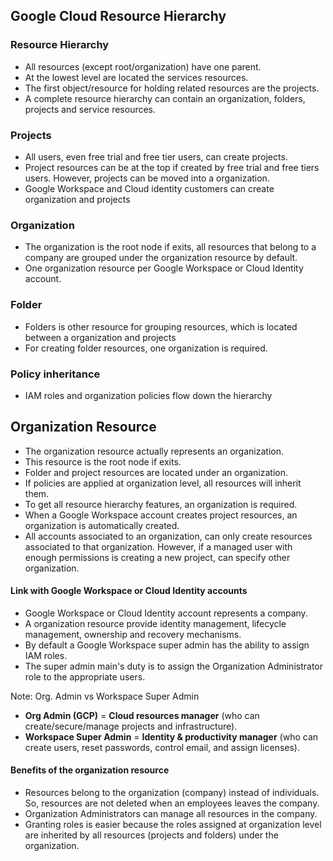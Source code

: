 ## Google Cloud Resource Hierarchy 

### Resource Hierarchy

* All resources (except root/organization) have one parent. 
* At the lowest level are located the services resources. 
* The first object/resource for holding related resources are the projects.
* A complete resource hierarchy can contain an organization, folders, projects and service resources. 
### Projects

- All users, even free trial and free tier users, can create projects. 
- Project resources can be at the top if created by free trial and free tiers users. However, projects can be moved into a organization. 
- Google Workspace and Cloud identity customers can create organization and projects

### Organization 

- The organization is the root node if exits, all resources that belong to a company are grouped under the organization resource by default.
- One organization resource per Google Workspace or Cloud Identity account. 

### Folder

- Folders is other resource for grouping resources, which is located between a organization and projects
- For creating folder resources, one organization is required. 

### Policy inheritance 

- IAM roles and organization policies flow down the hierarchy 

## Organization Resource

- The organization resource actually represents an organization.
- This resource is the root node if exits.
- Folder and project resources are located under an organization.
- If policies are applied at organization level, all resources will inherit them.
- To get all resource hierarchy features, an organization is required.
- When a Google Workspace account creates project resources, an organization is automatically created. 
- All accounts associated to an organization, can only create resources associated to that organization. However, if a managed user with enough permissions is creating a new project, can specify other organization.

#### Link with Google Workspace or Cloud Identity accounts

- Google Workspace or Cloud Identity account represents a company.
- A organization resource provide identity management, lifecycle management, ownership and recovery mechanisms. 
- By default a Google Workspace super admin has the ability to assign IAM roles. 
- The super admin main's duty is to assign the Organization Administrator role to the appropriate users.

Note: Org. Admin vs Workspace Super Admin

- **Org Admin (GCP)** = **Cloud resources manager** (who can create/secure/manage projects and infrastructure).
- **Workspace Super Admin** = **Identity & productivity manager** (who can create users, reset passwords, control email, and assign licenses).

#### Benefits of the organization resource

- Resources belong to the organization (company) instead of individuals. So, resources are not deleted when an employees leaves the company. 
- Organization Administrators can manage all resources in the company. 
- Granting roles is easier because the roles assigned at organization level are inherited by all resources (projects and folders) under the organization. 
